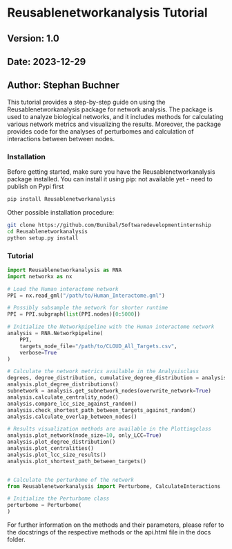# Reusablenetworkanalysis Tutorial

## Version: 1.0
## Date: 2023-12-29
## Author: Stephan Buchner

This tutorial provides a step-by-step guide on using the Reusablenetworkanalysis package for network analysis. The package is used to analyze biological networks, and it includes methods for calculating various network metrics and visualizing the results.
Moreover, the package provides code for the analyses of perturbomes and calculation of interactions between between nodes.
### Installation

Before getting started, make sure you have the Reusablenetworkanalysis package installed. You can install it using pip:
not available yet - need to publish on Pypi first
```bash
pip install Reusablenetworkanalysis
```

Other possible installation procedure:
```bash
git clone https://github.com/Bunibal/Softwaredevelopmentinternship
cd Reusablenetworkanalysis
python setup.py install
```

### Tutorial
```python
import Reusablenetworkanalysis as RNA
import networkx as nx

# Load the Human interactome network
PPI = nx.read_gml("/path/to/Human_Interactome.gml")

# Possibly subsample the network for shorter runtime
PPI = PPI.subgraph(list(PPI.nodes)[0:5000])

# Initialize the Networkpipeline with the Human interactome network
analysis = RNA.Networkpipeline(
    PPI,
    targets_node_file="/path/to/CLOUD_All_Targets.csv",
    verbose=True
)

# Calculate the network metrics available in the Analysisclass
degrees, degree_distribution, cumulative_degree_distribution = analysis.get_degree_distribution()
analysis.plot_degree_distributions()
subnetwork = analysis.get_subnetwork_nodes(overwrite_network=True)
analysis.calculate_centrality_node()
analysis.compare_lcc_size_against_random()
analysis.check_shortest_path_between_targets_against_random()
analysis.calculate_overlap_between_nodes()

# Results visualization methods are available in the Plottingclass
analysis.plot_network(node_size=10, only_LCC=True)
analysis.plot_degree_distribution()
analysis.plot_centralities()
analysis.plot_lcc_size_results()
analysis.plot_shortest_path_between_targets()


# Calculate the perturbome of the network
from Reusablenetworkanalysis import Perturbome, CalculateInteractions

# Initialize the Perturbome class
perturbome = Perturbome(
)
```

For further information on the methods and their parameters, please refer to the docstrings of the respective methods or the api.html file in the docs folder.

